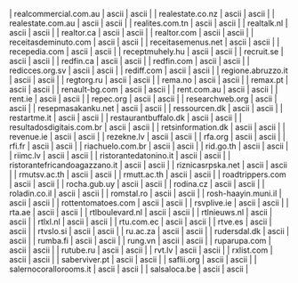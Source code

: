 | realcommercial.com.au | ascii | ascii |
| realestate.co.nz | ascii | ascii |
| realestate.com.au | ascii | ascii |
| realites.com.tn | ascii | ascii |
| realtalk.nl | ascii | ascii |
| realtor.ca | ascii | ascii |
| realtor.com | ascii | ascii |
| receitasdeminuto.com | ascii | ascii |
| receitasemenus.net | ascii | ascii |
| recepedia.com | ascii | ascii |
| receptmuhely.hu | ascii | ascii |
| recruit.se | ascii | ascii |
| redfin.ca | ascii | ascii |
| redfin.com | ascii | ascii |
| redicces.org.sv | ascii | ascii |
| rediff.com | ascii | ascii |
| regione.abruzzo.it | ascii | ascii |
| regtorg.ru | ascii | ascii |
| rema.no | ascii | ascii |
| remax.pt | ascii | ascii |
| renault-bg.com | ascii | ascii |
| rent.com.au | ascii | ascii |
| rent.ie | ascii | ascii |
| repec.org | ascii | ascii |
| researchweb.org | ascii | ascii |
| resepmasakanku.net | ascii | ascii |
| ressourcen.dk | ascii | ascii |
| restartme.it | ascii | ascii |
| restaurantbuffalo.dk | ascii | ascii |
| resultadosdigitais.com.br | ascii | ascii |
| retsinformation.dk | ascii | ascii |
| revenue.ie | ascii | ascii |
| rezekne.lv | ascii | ascii |
| rfa.org | ascii | ascii |
| rfi.fr | ascii | ascii |
| riachuelo.com.br | ascii | ascii |
| rid.go.th | ascii | ascii |
| riimc.lv | ascii | ascii |
| ristorantedatonino.it | ascii | ascii |
| ristorantefricandoagazzano.it | ascii | ascii |
| riznicasrpska.net | ascii | ascii |
| rmutsv.ac.th | ascii | ascii |
| rmutt.ac.th | ascii | ascii |
| roadtrippers.com | ascii | ascii |
| rocha.gub.uy | ascii | ascii |
| rodina.cz | ascii | ascii |
| roladin.co.il | ascii | ascii |
| romstal.ro | ascii | ascii |
| rosh-haayin.muni.il | ascii | ascii |
| rottentomatoes.com | ascii | ascii |
| rsvplive.ie | ascii | ascii |
| rta.ae | ascii | ascii |
| rtlboulevard.nl | ascii | ascii |
| rtlnieuws.nl | ascii | ascii |
| rtlxl.nl | ascii | ascii |
| rtu.com.ec | ascii | ascii |
| rtve.es | ascii | ascii |
| rtvslo.si | ascii | ascii |
| ru.ac.za | ascii | ascii |
| rudersdal.dk | ascii | ascii |
| rumba.fi | ascii | ascii |
| rung.vn | ascii | ascii |
| ruparupa.com | ascii | ascii |
| rutube.ru | ascii | ascii |
| rvt.lv | ascii | ascii |
| rxlist.com | ascii | ascii |
| saberviver.pt | ascii | ascii |
| saflii.org | ascii | ascii |
| salernocorallorooms.it | ascii | ascii |
| salsaloca.be | ascii | ascii |
